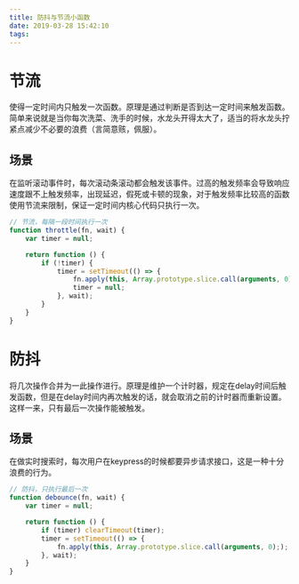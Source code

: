 ```yaml
---
title: 防抖与节流小函数
date: 2019-03-28 15:42:10
tags:
---
```

# 节流
使得一定时间内只触发一次函数。原理是通过判断是否到达一定时间来触发函数。简单来说就是当你每次洗菜、洗手的时候，水龙头开得太大了，适当的将水龙头拧紧点减少不必要的浪费（言简意赅，佩服）。

场景
---------
在监听滚动事件时，每次滚动条滚动都会触发该事件。过高的触发频率会导致响应速度跟不上触发频率，出现延迟，假死或卡顿的现象，对于触发频率比较高的函数使用节流来限制，保证一定时间内核心代码只执行一次。

````````js
// 节流，每隔一段时间执行一次
function throttle(fn, wait) {
    var timer = null;

    return function () {
        if (!timer) {
            timer = setTimeout(() => {
                fn.apply(this, Array.prototype.slice.call(arguments, 0));
                timer = null;
            }, wait);
        }
    }
}

````````

# 防抖
将几次操作合并为一此操作进行。原理是维护一个计时器，规定在delay时间后触发函数，但是在delay时间内再次触发的话，就会取消之前的计时器而重新设置。这样一来，只有最后一次操作能被触发。

场景
--------
在做实时搜索时，每次用户在keypress的时候都要异步请求接口，这是一种十分浪费的行为。

```````js
// 防抖，只执行最后一次
function debounce(fn, wait) {
    var timer = null;

    return function () {
        if (timer) clearTimeout(timer);
        timer = setTimeout(() => {
            fn.apply(this, Array.prototype.slice.call(arguments, 0););
        }, wait);
    }
}

```````